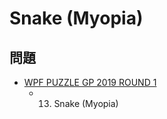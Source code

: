 # Snake (Myopia)

## 問題
- [WPF PUZZLE GP 2019 ROUND 1](../questions/wpfpgp2019-1.md)
	- 13. Snake (Myopia)

